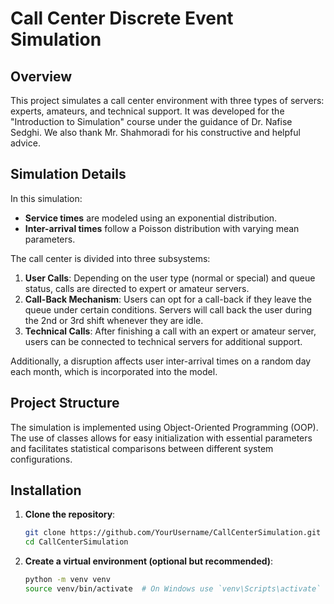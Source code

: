 # Call Center Discrete Event Simulation

## Overview

This project simulates a call center environment with three types of servers: experts, amateurs, and technical support. It was developed for the "Introduction to Simulation" course under the guidance of Dr. Nafise Sedghi. We also thank Mr. Shahmoradi for his constructive and helpful advice.

## Simulation Details

In this simulation:

- **Service times** are modeled using an exponential distribution.
- **Inter-arrival times** follow a Poisson distribution with varying mean parameters.
  
The call center is divided into three subsystems:

1. **User Calls**: Depending on the user type (normal or special) and queue status, calls are directed to expert or amateur servers.
2. **Call-Back Mechanism**: Users can opt for a call-back if they leave the queue under certain conditions. Servers will call back the user during the 2nd or 3rd shift whenever they are idle.
3. **Technical Calls**: After finishing a call with an expert or amateur server, users can be connected to technical servers for additional support.

Additionally, a disruption affects user inter-arrival times on a random day each month, which is incorporated into the model.

## Project Structure

The simulation is implemented using Object-Oriented Programming (OOP). The use of classes allows for easy initialization with essential parameters and facilitates statistical comparisons between different system configurations.

## Installation

1. **Clone the repository**:
    ```bash
    git clone https://github.com/YourUsername/CallCenterSimulation.git
    cd CallCenterSimulation
    ```

2. **Create a virtual environment (optional but recommended)**:
    ```bash
    python -m venv venv
    source venv/bin/activate  # On Windows use `venv\Scripts\activate`
    ```
